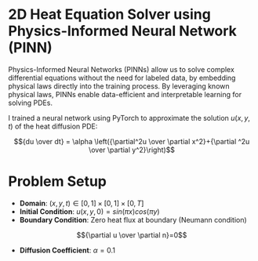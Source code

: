 # 2D Heat Equation Solver using Physics-Informed Neural Network (PINN)

Physics-Informed Neural Networks (PINNs) allow us to solve complex differential equations without the need for labeled data, by embedding physical laws directly into the training process.
By leveraging known physical laws, PINNs enable data-efficient and interpretable learning for solving PDEs.

I trained a neural network using PyTorch to approximate the solution $u(x,y,t)$ of the heat diffusion PDE:

$${du \over dt} = \alpha \left({\partial^2u \over \partial x^2}+{\partial ^2u \over \partial y^2}\right)$$

# Problem Setup

* **Domain**: $(x, y, t) \in [0,1] \times [0,1] \times [0,T]$
* **Initial Condition**: $u(x,y,0)=sin(\pi x)cos(\pi y)$
* **Boundary Condition**: Zero heat flux at boundary (Neumann condition)

$${\partial u \over \partial n}=0$$
* **Diffusion Coefficient**: $\alpha = 0.1$

